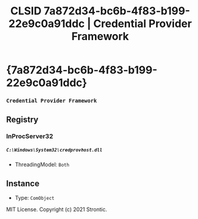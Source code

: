 ﻿---
title: "CLSID 7a872d34-bc6b-4f83-b199-22e9c0a91ddc | Credential Provider Framework"
excerpt: What is COM-Object CLSID 7a872d34-bc6b-4f83-b199-22e9c0a91ddc?
---

# {7a872d34-bc6b-4f83-b199-22e9c0a91ddc}

### `Credential Provider Framework`

## Registry


### InProcServer32

##### `C:\Windows\System32\credprovhost.dll`
* ThreadingModel: `Both`

## Instance

* Type: `ComObject`

MIT License. Copyright (c) 2021 Strontic.



